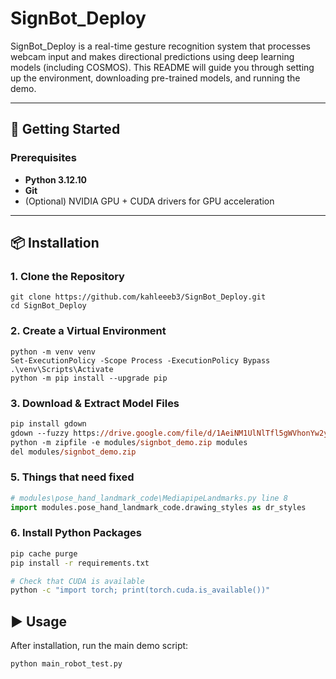 ﻿# SignBot_Deploy
SignBot_Deploy is a real-time gesture recognition system that processes webcam input and makes directional predictions using deep learning models (including COSMOS). This README will guide you through setting up the environment, downloading pre-trained models, and running the demo.

---

## 🚀 Getting Started

### Prerequisites

- **Python 3.12.10**
- **Git**
- (Optional) NVIDIA GPU + CUDA drivers for GPU acceleration

---

## 📦 Installation

### 1. Clone the Repository
```
git clone https://github.com/kahleeeb3/SignBot_Deploy.git
cd SignBot_Deploy
```

### 2. Create a Virtual Environment
```
python -m venv venv
Set-ExecutionPolicy -Scope Process -ExecutionPolicy Bypass
.\venv\Scripts\Activate
python -m pip install --upgrade pip
```

### 3. Download & Extract Model Files
```ps
pip install gdown
gdown --fuzzy https://drive.google.com/file/d/1AeiNM1UlNlTfl5gWVhonYw2yPyUcfnvs/view?usp=sharing -O modules/signbot_demo.zip
python -m zipfile -e modules/signbot_demo.zip modules
del modules/signbot_demo.zip
```

<!-- ### 4. Setup COSMOS Tokenizer
```bash
cd modules/Cosmos-Tokenizer
pip install -r requirements.txt
pip install -e .
cd ../..
``` -->

### 5. Things that need fixed
```python
# modules\pose_hand_landmark_code\MediapipeLandmarks.py line 8
import modules.pose_hand_landmark_code.drawing_styles as dr_styles
```

### 6. Install Python Packages
```bash
pip cache purge
pip install -r requirements.txt

# Check that CUDA is available
python -c "import torch; print(torch.cuda.is_available())"
```

## ▶️ Usage
After installation, run the main demo script:
```
python main_robot_test.py
```